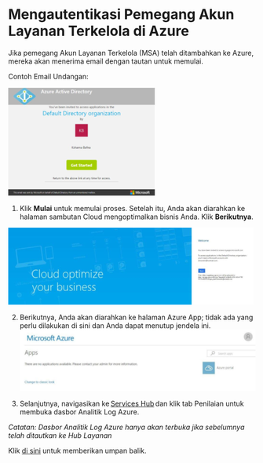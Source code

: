 # <a name="authenticating-a-managed-services-account-holder-in-azure"></a>Mengautentikasi Pemegang Akun Layanan Terkelola di Azure 

Jika pemegang Akun Layanan Terkelola (MSA) telah ditambahkan ke Azure, mereka akan menerima email dengan tautan untuk memulai. 

Contoh Email Undangan:

![Gambar KB Kesehatan Mengautentikasi Pengguna MSA 1](authenticating_managed_services_account/oauth1.png)


1.  Klik **Mulai** untuk memulai proses. Setelah itu, Anda akan diarahkan ke halaman sambutan Cloud mengoptimalkan bisnis Anda. Klik **Berikutnya**. 

![Gambar KB Kesehatan Mengautentikasi Pengguna MSA 2](authenticating_managed_services_account/oauth2.png)


2. Berikutnya, Anda akan diarahkan ke halaman Azure App; tidak ada yang perlu dilakukan di sini dan Anda dapat menutup jendela ini. 
![Gambar KB Kesehatan Mengautentikasi Pengguna MSA 3](authenticating_managed_services_account/oauth3.png)


3.  Selanjutnya, navigasikan ke <a href="https://serviceshub.microsoft.com/" target="_blank">Services Hub</a> dan klik tab Penilaian untuk membuka dasbor Analitik Log Azure.  

*Catatan: Dasbor Analitik Log Azure hanya akan terbuka jika sebelumnya telah ditautkan ke Hub Layanan* 


Klik <a href="mailto:SHub_Feedback_RC@Microsoft.com?subject=Resource%20Center%20Feedback%3A%20%3CInsert%20feedback%20topic%3E%3E&amp;body=%3C%3Cplease%20submit%20your%20feedback%20with%20enough%20detail%20on%20the%20problem%2C%20reproduction%20steps%20and%20what%20you%20desire%20to%20happen%3E%3E" target="_blank">di sini</a> untuk memberikan umpan balik.
